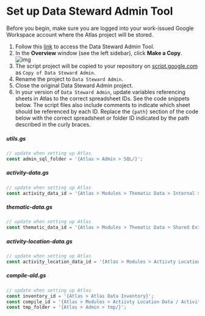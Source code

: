 # Set up Data Steward Admin Tool

Before you begin, make sure you are logged into your work-issued Google Workspace account where the Atlas project will be stored.

1. Follow this [link](https://script.google.com/d/1WrrdjjEfdI3tT5QD1obSuMtiJRTbGZ_U3-RonWcfF4Ft_K6ZnYC0tozi/edit?usp=sharing) to access the Data Steward Admin Tool.
2. In the **Overview** window (see the left sidebar), click **Make a Copy**. 
   ![img](https://storage.googleapis.com/ei-dev-assets/assets/chrome_q0QiNe3nSW.png)
3. The script project will be copied to your repository on [script.google.com](https://script.google.com/home) as `Copy of Data Steward Admin`. 
4. Rename the project to `Data Steward Admin`.
5. Close the original Data Steward Admin project.
6. In your version of `Data Steward Admin`, update variables referencing sheets in Atlas to the correct spreadsheet IDs. See the code snippets below. The script files also include comments to indicate which sheet should be referenced by each ID. Replace the `{path}` section of the code below with the correct spreadsheet or folder ID indicated by the path described in the curly braces.

##### utils.gs

```javascript
// update when setting up Atlas
const admin_sql_folder = '{Atlas > Admin > SQL/}';
```

##### activity-data.gs

```javascript
// update when setting up Atlas
const activity_data_id = '{Atlas > Modules > Thematic Data > Internal > Tabular > activity data}';
```

##### thematic-data.gs

```javascript
// update when setting up Atlas
const thematic_data_id = '{Atlas > Modules > Thematic Data > Shared Externally > Data Catalog}';
```

##### activity-location-data.gs

```javascript
// update when setting up Atlas
const activity_location_data_id = '{Atlas > Modules > Actiivty Location Data / Activity Location Data Compiler}';
```

##### compile-ald.gs

```javascript
// update when setting up Atlas
const inventory_id = '{Atlas > Atlas Data Inventory}';
const compile_id = '{Atlas > Modules > Actiivty Location Data / Activity Location Data Compiler}';
const tmp_folder = '{Atlas > Admin > tmp/}';
```

